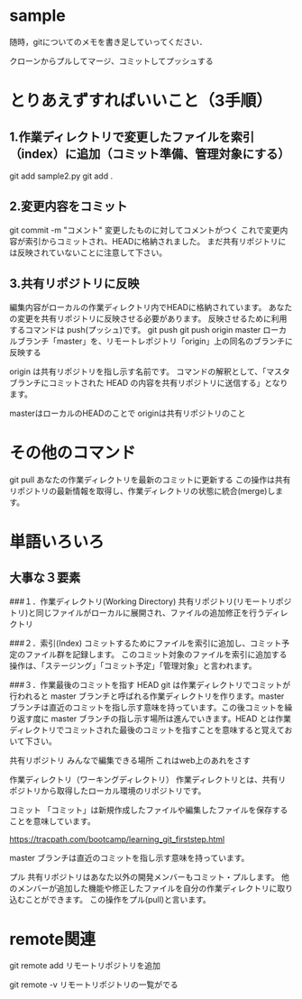 # sample
随時，gitについてのメモを書き足していってください．


クローンからプルしてマージ、コミットしてプッシュする

# とりあえずすればいいこと（3手順）

## 1.作業ディレクトリで変更したファイルを索引（index）に追加（コミット準備、管理対象にする）
git add sample2.py
git add .

## 2.変更内容をコミット
git commit -m "コメント"
変更したものに対してコメントがつく
これで変更内容が索引からコミットされ、HEADに格納されました。
まだ共有リポジトリには反映されていないことに注意して下さい。

## 3.共有リポジトリに反映
編集内容がローカルの作業ディレクトリ内でHEADに格納されています。
あなたの変更を共有リポジトリに反映させる必要があります。
反映させるために利用するコマンドは push(プッシュ)です。
git push
git push origin master
ローカルブランチ「master」を、リモートレポジトリ「origin」上の同名のブランチに反映する

origin は共有リポジトリを指し示す名前です。
コマンドの解釈として、「マスタブランチにコミットされた HEAD の内容を共有リポジトリに送信する」となります。

masterはローカルのHEADのことで
originは共有リポジトリのこと

# その他のコマンド

git pull
あなたの作業ディレクトリを最新のコミットに更新する
この操作は共有リポジトリの最新情報を取得し、作業ディレクトリの状態に統合(merge)します。


# 単語いろいろ

## 大事な３要素

###１．作業ディレクトリ(Working Directory)
共有リポジトリ(リモートリポジトリ)と同じファイルがローカルに展開され、ファイルの追加修正を行うディレクトリ

###２．索引(Index)
コミットするためにファイルを索引に追加し、コミット予定のファイル群を記録します。
このコミット対象のファイルを索引に追加する操作は、「ステージング」「コミット予定」「管理対象」と言われます。

###３．作業最後のコミットを指す HEAD
git は作業ディレクトリでコミットが行われると master ブランチと呼ばれる作業ディレクトリを作ります。master ブランチは直近のコミットを指し示す意味を持っています。この後コミットを繰り返す度に master ブランチの指し示す場所は進んでいきます。HEAD とは作業ディレクトリでコミットされた最後のコミットを指すことを意味すると覚えておいて下さい。

共有リポジトリ
みんなで編集できる場所
これはweb上のあれをさす

作業ディレクトリ（ワーキングディレクトリ）
作業ディレクトリとは、共有リポジトリから取得したローカル環境のリポジトリです。

コミット
「コミット」は新規作成したファイルや編集したファイルを保存することを意味しています。

https://tracpath.com/bootcamp/learning_git_firststep.html

master ブランチは直近のコミットを指し示す意味を持っています。


プル
共有リポジトリはあなた以外の開発メンバーもコミット・プルします。
他のメンバーが追加した機能や修正したファイルを自分の作業ディレクトリに取り込むことができます。
この操作をプル(pull)と言います。

# remote関連
git remote add <name> <url>
リモートリポジトリを追加

git remote -v
リモートリポジトリの一覧がでる


